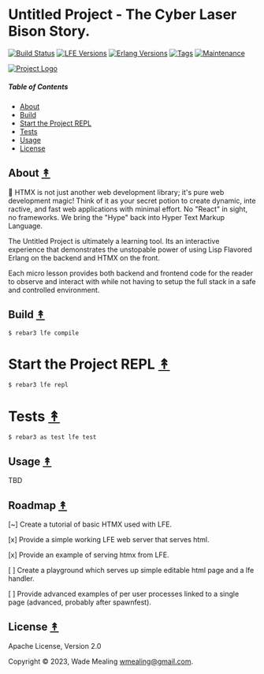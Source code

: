 # Untitled Project - The Cyber Laser Bison Story.

[![Build Status][gh-actions-badge]][gh-actions]
[![LFE Versions][lfe badge]][lfe]
[![Erlang Versions][erlang badge]][version]
[![Tags][github tags badge]][github tags]
[![Maintenance](https://img.shields.io/badge/Maintained%3F-yes-green.svg)](https://github.com/spawnfest/UntitledProject/graphs/commit-activity)


[![Project Logo][logo]][logo-large]


##### Table of Contents

* [About](#about-)
* [Build](#build-)
* [Start the Project REPL](#start-the-repl-)
* [Tests](#tests-)
* [Usage](#usage-)
* [License](#license-)

## About [&#x219F;](#table-of-contents)

🚀 HTMX is not just another web development library; it's pure web development magic! Think of it as your secret potion to create dynamic, inte ractive, and fast web applications with minimal effort.   No "React" in sight, no frameworks.  We bring the "Hype" back into Hyper Text Markup Language.

The Untitled Project is ultimately a learning tool.  Its an interactive experience that demonstrates the
unstopable power of using Lisp Flavored Erlang on the backend and HTMX on the front.

Each micro lesson provides both backend and frontend code for the reader to observe and interact with while
not having to setup the full stack in a safe and controlled environment.

## Build [&#x219F;](#table-of-contents)

```shell
$ rebar3 lfe compile
```

# Start the Project REPL [&#x219F;](#table-of-contents)

```shell
$ rebar3 lfe repl
```

# Tests [&#x219F;](#table-of-contents)

```shell
$ rebar3 as test lfe test
```

## Usage [&#x219F;](#table-of-contents)

TBD


## Roadmap [&#x219F;](#roadmap)

[~] Create a tutorial of basic HTMX used with LFE.

[x] Provide a simple working LFE web server that serves html.

[x] Provide an example of serving htmx from LFE.

[ ] Create a playground which serves up simple editable html page and a lfe handler.

[ ] Provide advanced examples of per user processes linked to a single page (advanced, probably after spawnfest).

## License [&#x219F;](#table-of-contents)

Apache License, Version 2.0

Copyright © 2023, Wade Mealing <wmealing@gmail.com>.

<!-- Named page links below: /-->

[logo]: https://avatars1.githubusercontent.com/u/3434967?s=250
[logo-large]: https://avatars1.githubusercontent.com/u/3434967
[github]: https://github.com/ORG/untitled-project
[gitlab]: https://gitlab.com/ORG/untitled-project
[gh-actions-badge]: https://github.com/ORG/untitled-project/workflows/build/badge.svg
[gh-actions]: https://github.com/ORG/untitled-project/actions?query=workflow%3Abuild+
[lfe]: https://github.com/lfe/lfe
[lfe badge]: https://img.shields.io/badge/lfe-2.1-blue.svg
[erlang badge]: https://img.shields.io/badge/erlang-19%20to%2025-blue.svg
[version]: https://github.com/ORG/untitled-project/blob/master/.github/workflows/cicd.yml
[github tags]: https://github.com/ORG/untitled-project/tags
[github tags badge]: https://img.shields.io/github/tag/ORG/untitled-project.svg
[github downloads]: https://img.shields.io/github/downloads/ORG/untitled-project/total.svg

